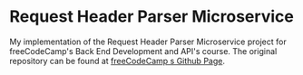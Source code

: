 # Request Header Parser Microservice

My implementation of the Request Header Parser Microservice project for freeCodeCamp's Back End Development and API's course. The original repository can be found at [freeCodeCamp
s Github Page](https://www.freecodecamp.org/learn/apis-and-microservices/apis-and-microservices-projects/request-header-parser-microservice).
